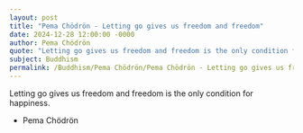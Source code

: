 ```yaml
---
layout: post
title: "Pema Chödrön - Letting go gives us freedom and freedom"
date: 2024-12-28 12:00:00 -0000
author: Pema Chödrön
quote: "Letting go gives us freedom and freedom is the only condition for happiness."
subject: Buddhism
permalink: /Buddhism/Pema Chödrön/Pema Chödrön - Letting go gives us freedom and freedom
---
```


Letting go gives us freedom and freedom is the only condition for happiness.

- Pema Chödrön
